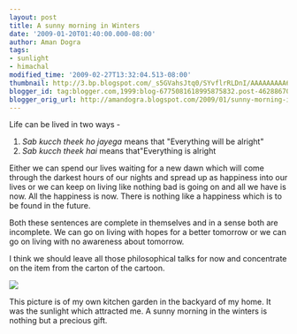 ```yaml
---
layout: post
title: A sunny morning in Winters
date: '2009-01-20T01:40:00.000-08:00'
author: Aman Dogra
tags:
- sunlight
- himachal
modified_time: '2009-02-27T13:32:04.513-08:00'
thumbnail: http://3.bp.blogspot.com/_s5GVahsJtq0/SYvflrRLDnI/AAAAAAAAA6M/shX9uuCxiE8/s72-c/100_0072.jpg
blogger_id: tag:blogger.com,1999:blog-6775081618995875832.post-4628867033364143690
blogger_orig_url: http://amandogra.blogspot.com/2009/01/sunny-morning-in-winters.html
---
```


Life can be lived in two ways -

1.  *Sab kucch theek ho jayega* means that "Everything will be alright"
2.  *Sab kucch theek hai* means that"Everything is alright

<!--more-->

Either we can spend our lives waiting for a new dawn which will come
through the darkest hours of our nights and spread up as happiness into
our lives or we can keep on living like nothing bad is going on and all
we have is now. All the happiness is now. There is nothing like a
happiness which is to be found in the future.

Both these sentences are complete in themselves and in a sense both are
incomplete. We can go on living with hopes for a better tomorrow or we
can go on living with no awareness about tomorrow.

I think we should leave all those philosophical talks for now and
concentrate on the item from the carton of the cartoon.

[![](http://3.bp.blogspot.com/_s5GVahsJtq0/SYvflrRLDnI/AAAAAAAAA6M/shX9uuCxiE8/s320/100_0072.jpg)](http://3.bp.blogspot.com/_s5GVahsJtq0/SYvflrRLDnI/AAAAAAAAA6M/shX9uuCxiE8/s1600-h/100_0072.jpg)

This picture is of my own kitchen garden in the backyard of my home. It was
the sunlight which attracted me. A sunny morning in the winters is
nothing but a precious gift.

